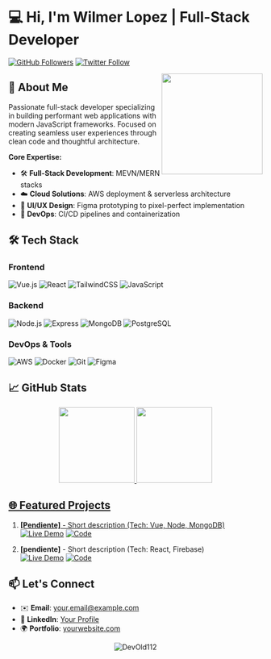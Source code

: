 # 💻 Hi, I'm Wilmer Lopez | Full-Stack Developer 

[![GitHub Followers](https://img.shields.io/github/followers/DevOld112?label=Follow%20%40DevOld112&style=social)](https://github.com/DevOld112)
[![Twitter Follow](https://img.shields.io/twitter/follow/EdwardEmpatico?color=1DA1F2&label=Follow%20%40EdwardEmpatico&logo=twitter&style=social)](https://twitter.com/EdwardEmpatico)

<a href="#"><img align="right" src="https://github.com/blackcater/blackcater/raw/main/images/banner.gif" width="200" height="200" /></a>

## 🚀 About Me

Passionate full-stack developer specializing in building performant web applications with modern JavaScript frameworks. Focused on creating seamless user experiences through clean code and thoughtful architecture.

**Core Expertise:**
- 🛠 **Full-Stack Development**: MEVN/MERN stacks
- ☁️ **Cloud Solutions**: AWS deployment & serverless architecture
- 🎨 **UI/UX Design**: Figma prototyping to pixel-perfect implementation
- 🔧 **DevOps**: CI/CD pipelines and containerization

## 🛠 Tech Stack

### Frontend
![Vue.js](https://img.shields.io/badge/-Vue.js-4FC08D?logo=vuedotjs&logoColor=white)
![React](https://img.shields.io/badge/-React-61DAFB?logo=react&logoColor=black)
![TailwindCSS](https://img.shields.io/badge/-TailwindCSS-06B6D4?logo=tailwindcss&logoColor=white)
![JavaScript](https://img.shields.io/badge/-JavaScript-F7DF1E?logo=javascript&logoColor=black)

### Backend
![Node.js](https://img.shields.io/badge/-Node.js-339933?logo=nodedotjs&logoColor=white)
![Express](https://img.shields.io/badge/-Express-000000?logo=express&logoColor=white)
![MongoDB](https://img.shields.io/badge/-MongoDB-47A248?logo=mongodb&logoColor=white)
![PostgreSQL](https://img.shields.io/badge/-PostgreSQL-4169E1?logo=postgresql&logoColor=white)

### DevOps & Tools
![AWS](https://img.shields.io/badge/-AWS-232F3E?logo=amazonaws&logoColor=white)
![Docker](https://img.shields.io/badge/-Docker-2496ED?logo=docker&logoColor=white)
![Git](https://img.shields.io/badge/-Git-F05032?logo=git&logoColor=white)
![Figma](https://img.shields.io/badge/-Figma-F24E1E?logo=figma&logoColor=white)

## 📈 GitHub Stats

<div align ="center">
  <a href="https://github.com/DevOld112">
    <img height="150em" src="https://github-readme-stats.vercel.app/api?username=DevOld112&count_private=true&include_all_commits=true&show_icons=true&theme=dark&hide_border=false&show_owner=true%22"/>
    <img height="150em" src="https://github-readme-stats.vercel.app/api/top-langs/?username=DevOld112&theme=dark&hide_border=false&&layout=compact"/>
 </div>

## 🌐 Featured Projects

1. **[Pendiente]** - Short description (Tech: Vue, Node, MongoDB)  
   [![Live Demo](https://img.shields.io/badge/-Live_Demo-4BC51D?style=flat-square)]() 
   [![Code](https://img.shields.io/badge/-Source_Code-181717?style=flat-square&logo=github)]()

2. **[pendiente]** - Short description (Tech: React, Firebase)  
   [![Live Demo](https://img.shields.io/badge/-Live_Demo-4BC51D?style=flat-square)]() 
   [![Code](https://img.shields.io/badge/-Source_Code-181717?style=flat-square&logo=github)]()

## 📫 Let's Connect

- ✉️ **Email**: [your.email@example.com](mailto:XwilmerX53@gmail.com)
- 💼 **LinkedIn**: [Your Profile]([https://linkedin.com/in/yourprofile](https://www.linkedin.com/in/wilmer-lopez-b356a8122/))
- 🌍 **Portfolio**: [yourwebsite.com]([https://yourwebsite.com](https://wildevold.com/))

<p align="center">
  <img src="https://komarev.com/ghpvc/?username=DevOld112&label=Profile%20views&color=0e75b6&style=flat" alt="DevOld112" /> 
</p>


